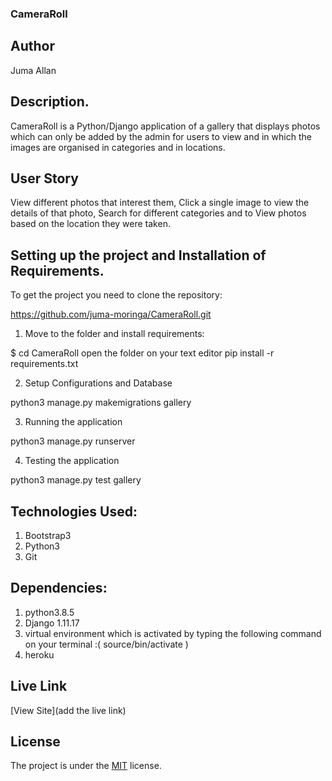 ### CameraRoll

## Author

Juma Allan

## Description.

CameraRoll is a Python/Django application of a gallery that displays  photos which can only be added by the admin for users to view and in which  the images are organised in categories and in locations.

## User Story

View different photos that interest them, Click a single image to view the details of that photo,
Search for different categories and to View photos based on the location they were taken.

## Setting up the project and Installation of Requirements.

To get the project you need to clone the repository:

https://github.com/juma-moringa/CameraRoll.git

1. Move to the folder and install requirements:

 $ cd CameraRoll
open the folder on your text editor
pip install -r requirements.txt

2. Setup Configurations and Database

python3 manage.py makemigrations gallery

3. Running the application

python3 manage.py runserver

4. Testing the application

python3 manage.py test gallery

## Technologies Used:

1. Bootstrap3
2. Python3
3. Git



## Dependencies:

1. python3.8.5
2. Django 1.11.17
3. virtual environment
   which is activated by typing the following command on your terminal :( source/bin/activate )
4. heroku

## Live Link

[View Site](add the live link)

## License

The project is under the [MIT](LICENSE) license.
